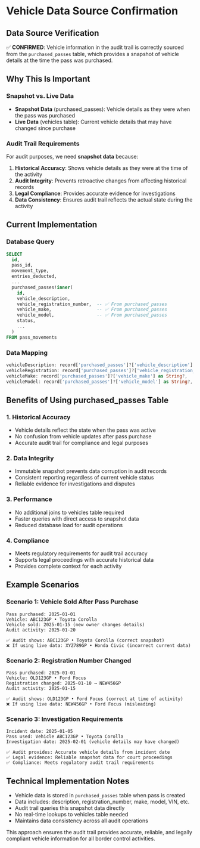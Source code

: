 # Vehicle Data Source Confirmation

## Data Source Verification
✅ **CONFIRMED**: Vehicle information in the audit trail is correctly sourced from the `purchased_passes` table, which provides a snapshot of vehicle details at the time the pass was purchased.

## Why This Is Important

### **Snapshot vs. Live Data**
- **Snapshot Data** (purchased_passes): Vehicle details as they were when the pass was purchased
- **Live Data** (vehicles table): Current vehicle details that may have changed since purchase

### **Audit Trail Requirements**
For audit purposes, we need **snapshot data** because:
1. **Historical Accuracy**: Shows vehicle details as they were at the time of the activity
2. **Audit Integrity**: Prevents retroactive changes from affecting historical records
3. **Legal Compliance**: Provides accurate evidence for investigations
4. **Data Consistency**: Ensures audit trail reflects the actual state during the activity

## Current Implementation

### **Database Query**
```sql
SELECT 
  id,
  pass_id,
  movement_type,
  entries_deducted,
  ...
  purchased_passes!inner(
    id,
    vehicle_description,
    vehicle_registration_number,  -- ✅ From purchased_passes
    vehicle_make,                 -- ✅ From purchased_passes  
    vehicle_model,                -- ✅ From purchased_passes
    status,
    ...
  )
FROM pass_movements
```

### **Data Mapping**
```dart
vehicleDescription: record['purchased_passes']?['vehicle_description'] as String?,
vehicleRegistration: record['purchased_passes']?['vehicle_registration_number'] as String?,
vehicleMake: record['purchased_passes']?['vehicle_make'] as String?,
vehicleModel: record['purchased_passes']?['vehicle_model'] as String?,
```

## Benefits of Using purchased_passes Table

### **1. Historical Accuracy**
- Vehicle details reflect the state when the pass was active
- No confusion from vehicle updates after pass purchase
- Accurate audit trail for compliance and legal purposes

### **2. Data Integrity**
- Immutable snapshot prevents data corruption in audit records
- Consistent reporting regardless of current vehicle status
- Reliable evidence for investigations and disputes

### **3. Performance**
- No additional joins to vehicles table required
- Faster queries with direct access to snapshot data
- Reduced database load for audit operations

### **4. Compliance**
- Meets regulatory requirements for audit trail accuracy
- Supports legal proceedings with accurate historical data
- Provides complete context for each activity

## Example Scenarios

### **Scenario 1: Vehicle Sold After Pass Purchase**
```
Pass purchased: 2025-01-01
Vehicle: ABC123GP • Toyota Corolla
Vehicle sold: 2025-01-15 (new owner changes details)
Audit activity: 2025-01-20

✅ Audit shows: ABC123GP • Toyota Corolla (correct snapshot)
❌ If using live data: XYZ789GP • Honda Civic (incorrect current data)
```

### **Scenario 2: Registration Number Changed**
```
Pass purchased: 2025-01-01  
Vehicle: OLD123GP • Ford Focus
Registration changed: 2025-01-10 → NEW456GP
Audit activity: 2025-01-15

✅ Audit shows: OLD123GP • Ford Focus (correct at time of activity)
❌ If using live data: NEW456GP • Ford Focus (misleading)
```

### **Scenario 3: Investigation Requirements**
```
Incident date: 2025-01-05
Pass used: Vehicle ABC123GP • Toyota Corolla
Investigation date: 2025-02-01 (vehicle details may have changed)

✅ Audit provides: Accurate vehicle details from incident date
✅ Legal evidence: Reliable snapshot data for court proceedings
✅ Compliance: Meets regulatory audit trail requirements
```

## Technical Implementation Notes

- Vehicle data is stored in `purchased_passes` table when pass is created
- Data includes: description, registration_number, make, model, VIN, etc.
- Audit trail queries this snapshot data directly
- No real-time lookups to vehicles table needed
- Maintains data consistency across all audit operations

This approach ensures the audit trail provides accurate, reliable, and legally compliant vehicle information for all border control activities.